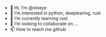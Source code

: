 - 👋 Hi, I’m @oloeye
- 👀 I’m interested in python, deeplearing, rust
- 🌱 I’m currently learning rust
- 💞️ I’m looking to collaborate on ...
- 📫 How to reach me github

<!---
oloeye/oloeye is a ✨ special ✨ repository because its `README.md` (this file) appears on your GitHub profile.
You can click the Preview link to take a look at your changes.
--->
